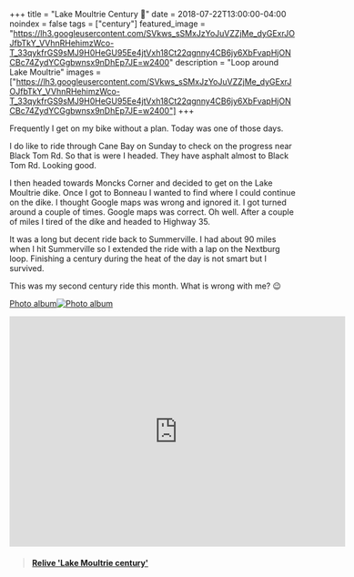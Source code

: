 +++
title =  "Lake Moultrie Century 💯"
date = 2018-07-22T13:00:00-04:00
noindex = false
tags = ["century"]
featured_image = "https://lh3.googleusercontent.com/SVkws_sSMxJzYoJuVZZjMe_dyGExrJOJfbTkY_VVhnRHehimzWco-T_33qykfrGS9sMJ9H0HeGU95Ee4jtVxh18Ct22qgnny4CB6jy6XbFvapHjONCBc74ZydYCGgbwnsx9nDhEp7JE=w2400"
description = "Loop around Lake Moultrie"
images = ["https://lh3.googleusercontent.com/SVkws_sSMxJzYoJuVZZjMe_dyGExrJOJfbTkY_VVhnRHehimzWco-T_33qykfrGS9sMJ9H0HeGU95Ee4jtVxh18Ct22qgnny4CB6jy6XbFvapHjONCBc74ZydYCGgbwnsx9nDhEp7JE=w2400"]
+++

Frequently I get on my bike without a plan. Today was one of those days.

I do like to ride through Cane Bay on Sunday to check on the progress near Black Tom Rd. So that is were I headed. They have asphalt almost to Black Tom Rd. Looking good.

I then headed towards Moncks Corner and decided to get on the Lake Moultrie dike. Once I got to Bonneau I wanted to find where I could continue on the dike. I thought Google maps was wrong and ignored it. I got turned around a couple of times. Google maps was correct. Oh well. After a couple of miles I tired of the dike and headed to Highway 35.

It was a long but decent ride back to Summerville. I had about 90 miles when I hit Summerville so I extended the ride with a lap on the Nextburg loop. Finishing a century during the heat of the day is not smart but I survived.

This was my second century ride this month. What is wrong with me? 😉


[Photo album![Photo album](https://lh3.googleusercontent.com/Xo0LB6ODPKVYUi-4LHCuzqrWKfztvR3zAw5DSq82dYFAuO3TKRTiUd9HkMQFo5zucISVqlqN0ZbCFyrOB-veIY0mWkHkJm61mC9FL93CodMN_R3IiijGZE_Adv04EL29hn1hNVJcyKA=w2400)](https://photos.app.goo.gl/BCpGGxDh6A2sTpKW7)


<iframe height='405' width='590' frameborder='0' allowtransparency='true' scrolling='no' src='https://www.strava.com/activities/1720794563/embed/fedadce87328b94c4894406a44b1e865868d8e76'></iframe>


<blockquote class="embedly-card" data-card-controls="0" data-card-key="f1631a41cb254ca5b035dc5747a5bd75"><h4><a href="https://www.relive.cc/view/1720794563?r=embed-site">Relive 'Lake Moultrie century'</a></h4></blockquote>
        <script async src="//cdn.embedly.com/widgets/platform.js" charset="UTF-8"></script>
